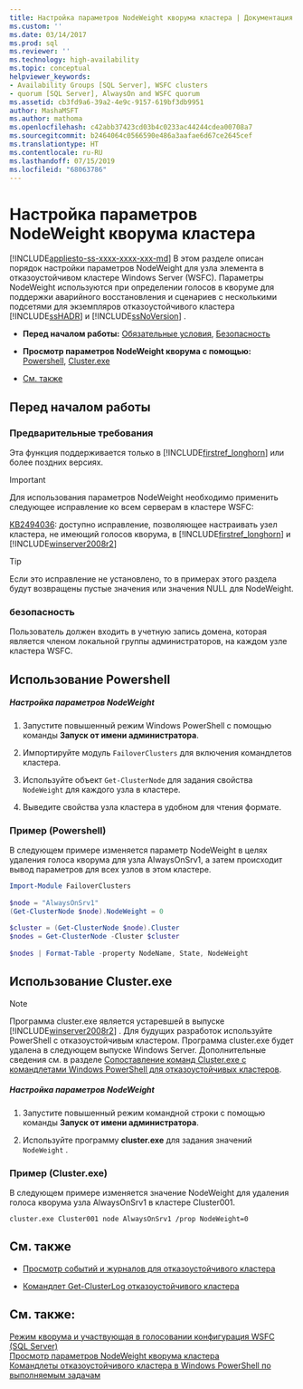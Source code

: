 ```yaml
---
title: Настройка параметров NodeWeight кворума кластера | Документация Майкрософт
ms.custom: ''
ms.date: 03/14/2017
ms.prod: sql
ms.reviewer: ''
ms.technology: high-availability
ms.topic: conceptual
helpviewer_keywords:
- Availability Groups [SQL Server], WSFC clusters
- quorum [SQL Server], AlwaysOn and WSFC quorum
ms.assetid: cb3fd9a6-39a2-4e9c-9157-619bf3db9951
author: MashaMSFT
ms.author: mathoma
ms.openlocfilehash: c42abb37423cd03b4c0233ac44244cdea00708a7
ms.sourcegitcommit: b2464064c0566590e486a3aafae6d67ce2645cef
ms.translationtype: HT
ms.contentlocale: ru-RU
ms.lasthandoff: 07/15/2019
ms.locfileid: "68063786"
---
```

# <a name="configure-cluster-quorum-nodeweight-settings"></a>Настройка параметров NodeWeight кворума кластера
[!INCLUDE[appliesto-ss-xxxx-xxxx-xxx-md](../../../includes/appliesto-ss-xxxx-xxxx-xxx-md.md)]
  В этом разделе описан порядок настройки параметров NodeWeight для узла элемента в отказоустойчивом кластере Windows Server (WSFC). Параметры NodeWeight используются при определении голосов в кворуме для поддержки аварийного восстановления и сценариев с несколькими подсетями для экземпляров отказоустойчивого кластера [!INCLUDE[ssHADR](../../../includes/sshadr-md.md)] и [!INCLUDE[ssNoVersion](../../../includes/ssnoversion-md.md)] .  
  
-   **Перед началом работы:**  [Обязательные условия](#Prerequisites), [Безопасность](#Security)  
  
-   **Просмотр параметров NodeWeight кворума с помощью:** [Powershell](#PowerShellProcedure), [Cluster.exe](#CommandPromptProcedure)  
  
-   [См. также](#RelatedContent)  
  
##  <a name="BeforeYouBegin"></a> Перед началом работы  
  
###  <a name="Prerequisites"></a> Предварительные требования  
 Эта функция поддерживается только в [!INCLUDE[firstref_longhorn](../../../includes/firstref-longhorn-md.md)] или более поздних версиях.  
  
> [!IMPORTANT]  
>  Для использования параметров NodeWeight необходимо применить следующее исправление ко всем серверам в кластере WSFC:  
>   
>  [KB2494036](https://support.microsoft.com/kb/2494036): доступно исправление, позволяющее настраивать узел кластера, не имеющий голосов кворума, в [!INCLUDE[firstref_longhorn](../../../includes/firstref-longhorn-md.md)] и [!INCLUDE[winserver2008r2](../../../includes/winserver2008r2-md.md)]  
  
> [!TIP]  
>  Если это исправление не установлено, то в примерах этого раздела будут возвращены пустые значения или значения NULL для NodeWeight.  
  
###  <a name="Security"></a> безопасность  
 Пользователь должен входить в учетную запись домена, которая является членом локальной группы администраторов, на каждом узле кластера WSFC.  
  
##  <a name="PowerShellProcedure"></a> Использование Powershell  
  
##### <a name="to-configure-nodeweight-settings"></a>Настройка параметров NodeWeight  
  
1.  Запустите повышенный режим Windows PowerShell с помощью команды **Запуск от имени администратора**.  
  
2.  Импортируйте модуль `FailoverClusters` для включения командлетов кластера.  
  
3.  Используйте объект `Get-ClusterNode` для задания свойства `NodeWeight` для каждого узла в кластере.  
  
4.  Выведите свойства узла кластера в удобном для чтения формате.  
  
### <a name="example-powershell"></a>Пример (Powershell)  
 В следующем примере изменяется параметр NodeWeight в целях удаления голоса кворума для узла AlwaysOnSrv1, а затем происходит вывод параметров для всех узлов в этом кластере.  
  
```powershell  
Import-Module FailoverClusters  
  
$node = "AlwaysOnSrv1"  
(Get-ClusterNode $node).NodeWeight = 0  
  
$cluster = (Get-ClusterNode $node).Cluster  
$nodes = Get-ClusterNode -Cluster $cluster  
  
$nodes | Format-Table -property NodeName, State, NodeWeight  
```  
  
##  <a name="CommandPromptProcedure"></a> Использование Cluster.exe  
  
> [!NOTE]  
>  Программа cluster.exe является устаревшей в выпуске [!INCLUDE[winserver2008r2](../../../includes/winserver2008r2-md.md)] .  Для будущих разработок используйте PowerShell с отказоустойчивым кластером.  Программа cluster.exe будет удалена в следующем выпуске Windows Server. Дополнительные сведения см. в разделе [Сопоставление команд Cluster.exe с командлетами Windows PowerShell для отказоустойчивых кластеров](https://technet.microsoft.com/library/ee619744\(WS.10\).aspx).  
  
##### <a name="to-configure-nodeweight-settings"></a>Настройка параметров NodeWeight  
  
1.  Запустите повышенный режим командной строки с помощью команды **Запуск от имени администратора**.  
  
2.  Используйте программу **cluster.exe** для задания значений `NodeWeight` .  
  
### <a name="example-clusterexe"></a>Пример (Cluster.exe)  
 В следующем примере изменяется значение NodeWeight для удаления голоса кворума узла AlwaysOnSrv1 в кластере Cluster001.  
  
```ms-dos  
cluster.exe Cluster001 node AlwaysOnSrv1 /prop NodeWeight=0  
```  
  
##  <a name="RelatedContent"></a> См. также  
  
-   [Просмотр событий и журналов для отказоустойчивого кластера](https://technet.microsoft.com/library/cc772342\(WS.10\).aspx)  
  
-   [Командлет Get-ClusterLog отказоустойчивого кластера](https://technet.microsoft.com/library/ee461045.aspx)  
  
## <a name="see-also"></a>См. также:  
 [Режим кворума и участвующая в голосовании конфигурация WSFC (SQL Server)](../../../sql-server/failover-clusters/windows/wsfc-quorum-modes-and-voting-configuration-sql-server.md)   
 [Просмотр параметров NodeWeight кворума кластера](../../../sql-server/failover-clusters/windows/view-cluster-quorum-nodeweight-settings.md)   
 [Командлеты отказоустойчивого кластера в Windows PowerShell по выполняемым задачам](https://technet.microsoft.com/library/ee619761\(WS.10\).aspx)  
  
  

